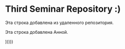 # Third Seminar Repository :)

Эта строка добавлена из удаленного репозитория.

Эта строка добавлена Анной.

)))))
